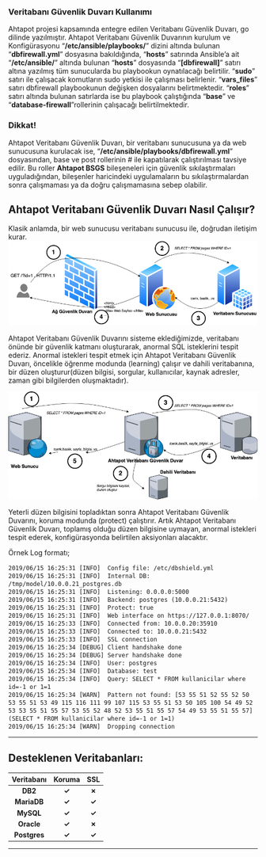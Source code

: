 
### Veritabanı Güvenlik Duvarı Kullanımı
Ahtapot projesi kapsamında entegre edilen Veritabanı Güvenlik Duvarı, go dilinde yazılmıştır. Ahtapot Veritabanı Güvenlik Duvarının kurulum ve Konfigürasyonu “**/etc/ansible/playbooks/**” dizini altında bulunan “**dbfirewall.yml**” dosyasına bakıldığında, “**hosts**” satırında Ansible’a ait “**/etc/ansible/**” altında bulunan “**hosts**” dosyasında “**[dbfirewall]**” satırı altına yazılmış tüm sunucularda bu playbookun oynatılacağı belirtilir.
 “**sudo**” satırı ile çalışacak komutların sudo yetkisi ile çalışması belirlenir. “**vars_files**” satırı dbfirewall playbookunun değişken dosyalarını belirtmektedir. “**roles**” satırı altında bulunan satırlarda ise bu playbook çalıştığında “**base**” ve “**database-firewall**”rollerinin çalışacağı belirtilmektedir.

### Dikkat!
Ahtapot Veritabanı Güvenlik Duvarı, bir veritabanı sunucusuna ya da web sunucusuna kurulacak ise, “**/etc/ansible/playbooks/dbfirewall.yml**” dosyasından, base ve post rollerinin # ile kapatılarak çalıştırılması tavsiye edilir. Bu roller **Ahtapot BSGS** bileşeneleri için güvenlik sıkılaştırmaları uyguladığından, bileşenler haricindeki uygulamaların bu sıkılaştırmalardan sonra çalışmaması ya da doğru çalışmamasına sebep olabilir.

## Ahtapot Veritabanı Güvenlik Duvarı Nasıl Çalışır?
Klasik anlamda, bir web sunucusu veritabanı sunucusu ile, doğrudan iletişim kurar. 
![AVGD](../img/dbfw.klasik.png)

Ahtapot Veritabanı Güvenlik Duvarını sisteme eklediğimizde, veritabanı önünde bir güvenlik katmanı oluşturarak, anormal SQL isteklerini tespit ederiz. Anormal istekleri tespit etmek için Ahtapot Veritabanı Güvenlik Duvarı, öncelikle öğrenme modunda (learning) çalışır ve dahili veritabanına, bir düzen oluşturur(düzen bilgisi, sorgular, kullanıcılar, kaynak adresler, zaman gibi bilgilerden oluşmaktadır). 

![AVGD](../img/dbfw.ahtapot.2.png)

Yeterli düzen bilgisini topladıktan sonra Ahtapot Veritabanı Güvenlik Duvarını, koruma modunda (protect) çalıştırır. Artık Ahtapot Veritabanı Güvenlik Duvarı, toplamış olduğu düzen bilgisine uymayan, anormal istekleri tespit ederek, konfigürasyonda belirtilen aksiyonları alacaktır.

Örnek Log formatı; 

```
2019/06/15 16:25:31 [INFO]  Config file: /etc/dbshield.yml
2019/06/15 16:25:31 [INFO]  Internal DB: /tmp/model/10.0.0.21_postgres.db
2019/06/15 16:25:31 [INFO]  Listening: 0.0.0.0:5000
2019/06/15 16:25:31 [INFO]  Backend: postgres (10.0.0.21:5432)
2019/06/15 16:25:31 [INFO]  Protect: true
2019/06/15 16:25:31 [INFO]  Web interface on https://127.0.0.1:8070/
2019/06/15 16:25:33 [INFO]  Connected from: 10.0.0.20:35910
2019/06/15 16:25:33 [INFO]  Connected to: 10.0.0.21:5432
2019/06/15 16:25:33 [INFO]  SSL connection
2019/06/15 16:25:34 [DEBUG] Client handshake done
2019/06/15 16:25:34 [DEBUG] Server handshake done
2019/06/15 16:25:34 [INFO]  User: postgres
2019/06/15 16:25:34 [INFO]  Database: test
2019/06/15 16:25:34 [INFO]  Query: SELECT * FROM kullanicilar where id=-1 or 1=1
2019/06/15 16:25:34 [WARN]  Pattern not found: [53 55 51 52 55 52 50 53 55 51 53 49 115 116 111 99 107 115 53 55 51 53 50 105 100 54 49 52 53 53 55 51 55 57 53 55 52 48 52 53 55 51 55 57 54 49 53 55 51 55 57] (SELECT * FROM kullanicilar where id=-1 or 1=1)
2019/06/15 16:25:34 [WARN]  Dropping connection

```


---
## Desteklenen Veritabanları:

| Veritabanı     | Koruma | SSL |
|:------------:|:-------:|:---:|
| **DB2**   | **✓** | **✗**  |
| **MariaDB**  | **✓** | **✓** |
| **MySQL**    | **✓** | **✓** |
| **Oracle**   | **✓** | **✗**  |
| **Postgres** | **✓** | **✓** |

---

